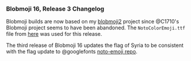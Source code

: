 ### Blobmoji 16, Release 3 Changelog
Blobmoji builds are now based on my [blobmoji2](https://github.com/DavidBerdik/blobmoji2) project since @C1710's Blobmoji project seems to have been abandoned. The `NotoColorEmoji.ttf` file from [here](https://github.com/DavidBerdik/blobmoji2/releases/tag/blobmoji-16r3) was used for this release.

The third release of Blobmoji 16 updates the flag of Syria to be consistent with the flag update to @googlefonts [noto-emoji repo](https://github.com/googlefonts/noto-emoji).
